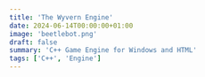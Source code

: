 ```yaml
---
title: 'The Wyvern Engine'
date: 2024-06-14T00:00:00+01:00
image: 'beetlebot.png'
draft: false
summary: 'C++ Game Engine for Windows and HTML'
tags: ['C++', 'Engine']
---
```


